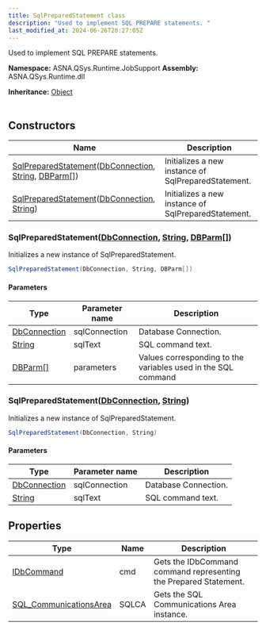 ```yaml
---
title: SqlPreparedStatement class
description: "Used to implement SQL PREPARE statements. "
last_modified_at: 2024-06-26T20:27:05Z
---
```


Used to implement SQL PREPARE statements.

**Namespace:** ASNA.QSys.Runtime.JobSupport
**Assembly:** ASNA.QSys.Runtime.dll

**Inheritance:** [Object](https://docs.microsoft.com/en-us/dotnet/api/system.object)
<br>
<br>

## Constructors

| Name | Description |
| --- | --- |
| [SqlPreparedStatement](#sqlpreparedstatementdbconnection-string-dbparm)([DbConnection](https://learn.microsoft.com/en-us/dotnet/api/system.data.common.dbconnection?view=net-8.0), [String](https://docs.microsoft.com/en-us/dotnet/api/system.string), [DBParm\[\]](/reference/runtime/qsys-runtime-job-support/db-parm.html)) | Initializes a new instance of SqlPreparedStatement.
| [SqlPreparedStatement](#sqlpreparedstatementdbconnection-string)([DbConnection](https://learn.microsoft.com/en-us/dotnet/api/system.data.common.dbconnection?view=net-8.0), [String](https://docs.microsoft.com/en-us/dotnet/api/system.string)) | Initializes a new instance of SqlPreparedStatement.

### SqlPreparedStatement([DbConnection](https://learn.microsoft.com/en-us/dotnet/api/system.data.common.dbconnection?view=net-8.0), [String](https://docs.microsoft.com/en-us/dotnet/api/system.string), [DBParm\[\]](/reference/runtime/qsys-runtime-job-support/db-parm.html))

Initializes a new instance of SqlPreparedStatement.

```cs
SqlPreparedStatement(DbConnection, String, DBParm[])
```

#### Parameters

| Type | Parameter name | Description
| --- | --- | ---
| [DbConnection](https://learn.microsoft.com/en-us/dotnet/api/system.data.common.dbconnection?view=net-8.0) | sqlConnection | Database Connection.
| [String](https://docs.microsoft.com/en-us/dotnet/api/system.string) | sqlText | SQL command text.
| [DBParm\[\]](/reference/runtime/qsys-runtime-job-support/db-parm.html) | parameters | Values corresponding to the variables used in the SQL command 

### SqlPreparedStatement([DbConnection](https://learn.microsoft.com/en-us/dotnet/api/system.data.common.dbconnection?view=net-8.0), [String](https://docs.microsoft.com/en-us/dotnet/api/system.string))

Initializes a new instance of SqlPreparedStatement.

```cs
SqlPreparedStatement(DbConnection, String)
```

#### Parameters

| Type | Parameter name | Description
| --- | --- | ---
| [DbConnection](https://learn.microsoft.com/en-us/dotnet/api/system.data.common.dbconnection?view=net-8.0) | sqlConnection | Database Connection.
| [String](https://docs.microsoft.com/en-us/dotnet/api/system.string) | sqlText | SQL command text.

## Properties

| Type | Name | Description
| --- | --- | --- 
| [IDbCommand](https://learn.microsoft.com/en-us/dotnet/api/system.data.idbcommand?view=net-8.0) | cmd | Gets the IDbCommand command representing the Prepared Statement. |
| [SQL_CommunicationsArea](/reference/runtime/qsys-runtime-job-support/sql-communications-area.html) | SQLCA | Gets the SQL Communications Area instance. |

